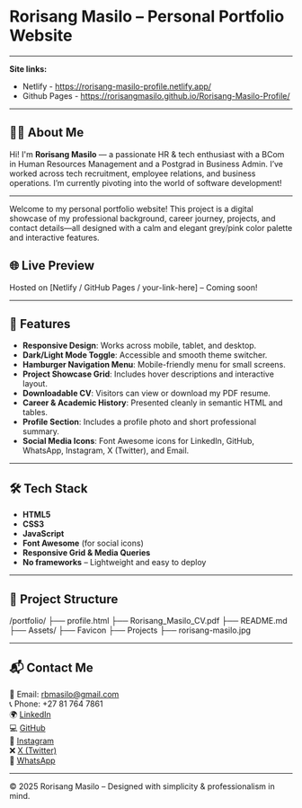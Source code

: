 # Rorisang Masilo – Personal Portfolio Website

---
**Site links:** 
- Netlify - https://rorisang-masilo-profile.netlify.app/
- Github Pages - https://rorisangmasilo.github.io/Rorisang-Masilo-Profile/

---
## 🙋‍♀️ About Me

Hi! I'm **Rorisang Masilo** — a passionate HR & tech enthusiast with a BCom in Human Resources Management and a Postgrad in Business Admin. I’ve worked across tech recruitment, employee relations, and business operations. I’m currently pivoting into the world of software development!

---

Welcome to my personal portfolio website! This project is a digital showcase of my professional background, career journey, projects, and contact details—all designed with a calm and elegant grey/pink color palette and interactive features.

## 🌐 Live Preview
Hosted on [Netlify / GitHub Pages / your-link-here] – Coming soon!

---

## 📄 Features

- **Responsive Design**: Works across mobile, tablet, and desktop.
- **Dark/Light Mode Toggle**: Accessible and smooth theme switcher.
- **Hamburger Navigation Menu**: Mobile-friendly menu for small screens.
- **Project Showcase Grid**: Includes hover descriptions and interactive layout.
- **Downloadable CV**: Visitors can view or download my PDF resume.
- **Career & Academic History**: Presented cleanly in semantic HTML and tables.
- **Profile Section**: Includes a profile photo and short professional summary.
- **Social Media Icons**: Font Awesome icons for LinkedIn, GitHub, WhatsApp, Instagram, X (Twitter), and Email.

---

## 🛠️ Tech Stack

- **HTML5**
- **CSS3**
- **JavaScript**
- **Font Awesome** (for social icons)
- **Responsive Grid & Media Queries**
- **No frameworks** – Lightweight and easy to deploy

---

## 📁 Project Structure
/portfolio/ 
├── profile.html 
├── Rorisang_Masilo_CV.pdf 
├── README.md
├── Assets/
    ├── Favicon
    ├── Projects
    ├── rorisang-masilo.jpg

---

## 📬 Contact Me

📧 Email: rbmasilo@gmail.com  
📞 Phone: +27 81 764 7861  
🌍 [LinkedIn](https://www.linkedin.com/in/rorisang-masilo)  
💻 [GitHub](https://github.com/RorisangMasilo)  
📸 [Instagram](https://instagram.com/rorimasilo_za)  
❌ [X (Twitter)](https://x.com/rorimasilo_za)  
💬 [WhatsApp](https://wa.me/27817647861)

---

© 2025 Rorisang Masilo – Designed with simplicity & professionalism in mind.